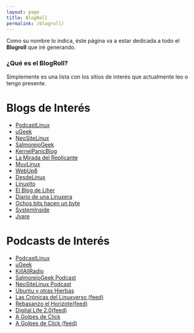 ```yaml
---
layout: page
title: BlogRoll
permalink: /blogroll/
---
```


Como su nombre lo indica, éste página va a estar dedicada a todo el **Blogroll** que iré generando.

### ¿Qué es el BlogRoll?
Simplemente es una lista con los sitios de interés que actualmente leo o tengo presente.

# Blogs de Interés
* [PodcastLinux][1]
* [uGeek][2]
* [NeoSiteLinux][3]
* [SalmorejoGeek][4]
* [KernelPanicBlog][5]
* [La Mirada del Replicante][10]
* [MuyLinux][11]
* [WebUp8][12]
* [DesdeLinux][13]
* [Linuxito][14]
* [El Blog de Liher][15]
* [Diario de una Linuxera][16]
* [Ochos bits hacen un byte][17]
* [SystemInside][18]
* [Jvare][19]

[1]: https://podcastlinux.github.io
[2]: https://ugeek.github.io
[3]: https://www.neositelinux.com
[4]: https://www.salmorejogeek.com
[5]: https://kernelpanicblog.wordpress.com
[10]: https://lamiradadelreplicante.com
[11]: https://www.muylinux.com/
[12]: https://www.webupd8.org
[13]: https://blog.desdelinux.net
[14]: https://www.linuxito.com
[15]: https://elblogdeliher.com
[16]: https://www.diariodeunalinuxera.com
[17]: https://www.ochobitshacenunbyte.com
[18]: https://www.systeminside.com
[19]: https://jvare.com

# Podcasts de Interés
* [PodcastLinux][6]
* [uGeek][7]
* [KillAllRadio][8]
* [SalmorejoGeek Podcast][9]
* [NeoSiteLinux Podcast][20]
* [Ubuntu y otras Hierbas][21]
* [Las Crónicas del Linuxverso (feed)][22]
* [Rebasanzo el Horizote(feed)][23]
* [Digital Life 2.0(feed)][24]
* [A Golpes de Click][25]
* [A Golpes de Click (feed)][26]

[6]: https://podcastlinux.github.io
[7]: https://ugeek.github.io
[8]: http://www.killallradio.tk
[9]: http://ar.ivoox.com/es/podcast-salmorejo-geek_sq_f1206500_1.html
[20]: http://ar.ivoox.com/es/podcast-neositelinux-podcast_sq_f1169111_1.html
[21]: https://www.youtube.com/playlist?list=PLrtOacI496LQE-2js3gwgv2upN72zJpO8
[22]: http://ar.ivoox.com/es/cronicas-del-linuxverso_fg_f1444265_filtro_1.xml
[23]: http://www.ivoox.com/rebasando-horizonte_fg_f1404041_filtro_1.xml
[24]: https://www.ivoox.com/digital-life-2-0_fg_f1122589_filtro_1.xml
[25]: https://bairot.github.io/agdc/
[26]: http://www.podcasts.com/a-golpes-de-click-0c582b5bc
